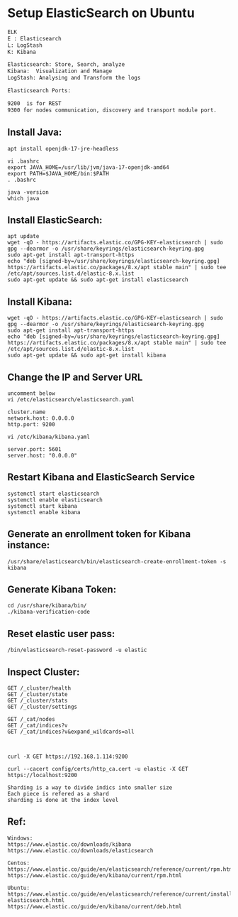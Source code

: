 # Setup ElasticSearch on Ubuntu

```bash 
ELK
E : Elasticsearch
L: LogStash
K: Kibana

Elasticsearch: Store, Search, analyze
Kibana:  Visualization and Manage
LogStash: Analysing and Transform the logs

Elasticsearch Ports:

9200  is for REST
9300 for nodes communication, discovery and transport module port.
```	
## Install Java:

	apt install openjdk-17-jre-headless

	vi .bashrc
	export JAVA_HOME=/usr/lib/jvm/java-17-openjdk-amd64
	export PATH=$JAVA_HOME/bin:$PATH
	. .bashrc

	java -version
	which java


## Install ElasticSearch:


	apt update
	wget -qO - https://artifacts.elastic.co/GPG-KEY-elasticsearch | sudo gpg --dearmor -o /usr/share/keyrings/elasticsearch-keyring.gpg
	sudo apt-get install apt-transport-https
	echo "deb [signed-by=/usr/share/keyrings/elasticsearch-keyring.gpg] https://artifacts.elastic.co/packages/8.x/apt stable main" | sudo tee /etc/apt/sources.list.d/elastic-8.x.list
	sudo apt-get update && sudo apt-get install elasticsearch

## Install Kibana:


	wget -qO - https://artifacts.elastic.co/GPG-KEY-elasticsearch | sudo gpg --dearmor -o /usr/share/keyrings/elasticsearch-keyring.gpg
	sudo apt-get install apt-transport-https
	echo "deb [signed-by=/usr/share/keyrings/elasticsearch-keyring.gpg] https://artifacts.elastic.co/packages/8.x/apt stable main" | sudo tee /etc/apt/sources.list.d/elastic-8.x.list
	sudo apt-get update && sudo apt-get install kibana

## Change the IP and Server URL

	uncomment below
	vi /etc/elasticsearch/elasticsearch.yaml
	
	cluster.name
	network.host: 0.0.0.0
	http.port: 9200 
	
	vi /etc/kibana/kibana.yaml
	
	server.port: 5601
	server.host: "0.0.0.0"

## Restart Kibana and ElasticSearch Service

	systemctl start elasticsearch
	systemctl enable elasticsearch
	systemctl start kibana
	systemctl enable kibana
	
	
## Generate an enrollment token for Kibana instance:

	/usr/share/elasticsearch/bin/elasticsearch-create-enrollment-token -s kibana

## Generate Kibana Token:

	cd /usr/share/kibana/bin/
	./kibana-verification-code



## Reset elastic user pass:


	/bin/elasticsearch-reset-password -u elastic
	
## Inspect Cluster:


	GET /_cluster/health
	GET /_cluster/state
	GET /_cluster/stats
	GET /_cluster/settings

	GET /_cat/nodes
	GET /_cat/indices?v
	GET /_cat/indices?v&expand_wildcards=all



	curl -X GET https://192.168.1.114:9200

	curl --cacert config/certs/http_ca.cert -u elastic -X GET https://localhost:9200

	Sharding is a way to divide indics into smaller size
	Each piece is refered as a shard
	sharding is done at the index level
	
## Ref:
	Windows:
	https://www.elastic.co/downloads/kibana
	https://www.elastic.co/downloads/elasticsearch

	Centos:
	https://www.elastic.co/guide/en/elasticsearch/reference/current/rpm.html 
	https://www.elastic.co/guide/en/kibana/current/rpm.html

	Ubuntu:
	https://www.elastic.co/guide/en/elasticsearch/reference/current/install-elasticsearch.html
	https://www.elastic.co/guide/en/kibana/current/deb.html